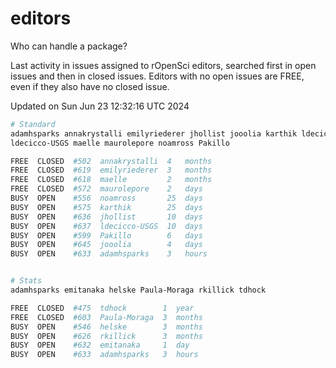 # editors

Who can handle a package?

Last activity in issues assigned to rOpenSci editors, searched first in open
issues and then in closed issues. Editors with no open issues are FREE, even if
they also have no closed issue.


Updated on Sun Jun 23 12:32:16 UTC 2024

```bash
# Standard
adamhsparks annakrystalli emilyriederer jhollist jooolia karthik ldecicco
ldecicco-USGS maelle maurolepore noamross Pakillo

FREE  CLOSED  #502  annakrystalli  4   months
FREE  CLOSED  #619  emilyriederer  3   months
FREE  CLOSED  #618  maelle         2   months
FREE  CLOSED  #572  maurolepore    2   days
BUSY  OPEN    #556  noamross       25  days
BUSY  OPEN    #575  karthik        25  days
BUSY  OPEN    #636  jhollist       10  days
BUSY  OPEN    #637  ldecicco-USGS  10  days
BUSY  OPEN    #599  Pakillo        6   days
BUSY  OPEN    #645  jooolia        4   days
BUSY  OPEN    #633  adamhsparks    3   hours


# Stats
adamhsparks emitanaka helske Paula-Moraga rkillick tdhock

FREE  CLOSED  #475  tdhock        1  year
FREE  CLOSED  #603  Paula-Moraga  3  months
BUSY  OPEN    #546  helske        3  months
BUSY  OPEN    #626  rkillick      3  months
BUSY  OPEN    #632  emitanaka     1  day
BUSY  OPEN    #633  adamhsparks   3  hours
```
